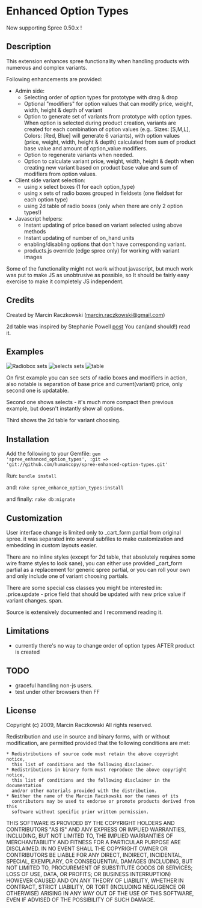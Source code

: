 # Enhanced Option Types

Now supporting Spree 0.50.x !

## Description

This extension enhances spree functionality when handling products with
numerous and complex variants.

Following enhancements are provided:

* Admin side:
  * Selecting order of option types for prototype with drag & drop
  * Optional "modifiers" for option values that can modify price, weight, width, height & depth of variant
  * Option to generate set of variants from prototype with option types.
    When option is selected during product creation, variants are created for
    each combination of option values (e.g.. Sizes: [S,M,L], Colors: [Red, Blue]
    will generate 6 variants), with option values (price, weight, width, height & depth) calculated from sum of product base value
    and amount of option_value modifiers.
  * Option to regenerate variants when needed.
  * Option to calculate variant price, weight, width, height & depth when creating new variant based on product
    base value and sum of modifiers from option values.
* Client side variant selection:
  * using x select boxes (1 for each option_type)
  * using x sets of radio boxes grouped in fieldsets (one fieldset for each option type)
  * using 2d table of radio boxes (only when there are only 2 option types!)
* Javascript helpers:
  * Instant updating of price based on variant selected using above methods
  * Instant updating of number of on_hand units
  * enabling/disabling options that don't have corresponding variant.
  * products.js override (edge spree only) for working with variant images

Some of the functionality might not work without javascript, but much work was put
to make JS as unobtrusive as possible, so It should be fairly easy exercise
to make it completely JS independent.

## Credits

Created by Marcin Raczkowski (marcin.raczkowski@gmail.com)

2d table was inspired by Stephanie Powell [post](
http://blog.endpoint.com/2009/12/rails-ecommerce-product-optioning-in.html)
You can(and should!) read it.

## Examples

![Radiobox sets](/swistak/spree-enchanced-option-types/raw/master/doc/sets.jpg)
![selects sets](/swistak/spree-enchanced-option-types/raw/master/doc/selects.jpg)
![table](/swistak/spree-enchanced-option-types/raw/master/doc/2d.jpg)

On first example you can see sets of radio boxes and modifiers in action,
also notable is separation of base price and current(variant) price, only second one is updatable.

Second one shows selects - it's much more compact then previous example,
 but doesn't instantly show all options.

Third shows the 2d table for variant choosing.

## Installation

Add the following to your Gemfile:
<code>gem 'spree_enhanced_option_types', :git => 'git://github.com/humancopy/spree-enhanced-option-types.git'</code>

Run:
<code>bundle install</code>

and:
<code>rake spree_enhance_option_types:install</code>

and finally:
<code>rake db:migrate</code>

## Customization

User interface change is limited only to _cart_form partial from original spree.
it was separated into several subfiles to make customization and embedding in custom layouts easier.

There are no inline styles (except for 2d table, that absolutely requires
some wire frame styles to look sane), you can either use provided _cart_form
partial as a replacement for generic spree partial, or you can roll your own and
only include one of variant choosing partials.

There are some special css classes you might be interested in:
.price.update - price field that should be updated with new price value if variant changes.
span.

Source is extensively documented and I recommend reading it.

## Limitations

- currently there's no way to change order of option types AFTER product is created

## TODO

- graceful handling non-js users.
- test under other browsers then FF

## License

Copyright (c) 2009, Marcin Raczkowski
All rights reserved.

Redistribution and use in source and binary forms, with or without modification,
are permitted provided that the following conditions are met:

    * Redistributions of source code must retain the above copyright notice,
      this list of conditions and the following disclaimer.
    * Redistributions in binary form must reproduce the above copyright notice,
      this list of conditions and the following disclaimer in the documentation
      and/or other materials provided with the distribution.
    * Neither the name of the Marcin Raczkowski nor the names of its
      contributors may be used to endorse or promote products derived from this
      software without specific prior written permission.

THIS SOFTWARE IS PROVIDED BY THE COPYRIGHT HOLDERS AND CONTRIBUTORS
"AS IS" AND ANY EXPRESS OR IMPLIED WARRANTIES, INCLUDING, BUT NOT
LIMITED TO, THE IMPLIED WARRANTIES OF MERCHANTABILITY AND FITNESS FOR
A PARTICULAR PURPOSE ARE DISCLAIMED. IN NO EVENT SHALL THE COPYRIGHT OWNER OR
CONTRIBUTORS BE LIABLE FOR ANY DIRECT, INDIRECT, INCIDENTAL, SPECIAL,
EXEMPLARY, OR CONSEQUENTIAL DAMAGES (INCLUDING, BUT NOT LIMITED TO,
PROCUREMENT OF SUBSTITUTE GOODS OR SERVICES; LOSS OF USE, DATA, OR
PROFITS; OR BUSINESS INTERRUPTION) HOWEVER CAUSED AND ON ANY THEORY OF
LIABILITY, WHETHER IN CONTRACT, STRICT LIABILITY, OR TORT (INCLUDING
NEGLIGENCE OR OTHERWISE) ARISING IN ANY WAY OUT OF THE USE OF THIS
SOFTWARE, EVEN IF ADVISED OF THE POSSIBILITY OF SUCH DAMAGE.


